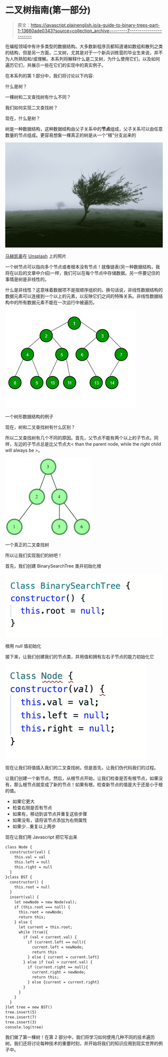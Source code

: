 # 二叉树指南(第一部分)

> 原文：<https://javascript.plainenglish.io/a-guide-to-binary-trees-part-1-13660ade0343?source=collection_archive---------7----------------------->

在编程领域中有许多类型的数据结构。大多数新程序员都知道诸如数组和散列之类的结构，但是另一方面，二叉树，尤其是对于一个新兵训练营的毕业生来说，并不为人所熟知和/或理解。本系列将解释什么是二叉树，为什么使用它们，以及如何遍历它们，并展示一些在它们的实现中的真实例子。

在本系列的第 1 部分中，我们将讨论以下内容:

什么是树？

一棵树和二叉查找树有什么不同？

我们如何实现二叉查找树？

现在，什么是树？

树是一种数据结构，这种数据结构由父子关系中的**节点**组成，父子关系可以由任意数量的节点组成。更容易想象一棵真正的树是从一个“根”分支出来的

![](img/cbfb06d565b71dabdd95613db01af39a.png)

[马赫凯奥](https://unsplash.com/@mahkeo?utm_source=medium&utm_medium=referral)在 [Unsplash](https://unsplash.com?utm_source=medium&utm_medium=referral) 上的照片

一个树节点可以指向多个节点或者根本没有节点！就像链表(另一种数据结构，我将在以后的文章中介绍)一样，我们可以在每个节点中存储数据。另一件要记住的事情是树是非线性的。

什么是非线性？这意味着数据项不是按顺序组织的。换句话说，非线性数据结构的数据元素可以连接到一个以上的元素，以反映它们之间的特殊关系。非线性数据结构中的所有数据元素不能在一次运行中被遍历。

![](img/e1bf82344a1647772898f5040ac665c7.png)

一个树形数据结构的例子

现在，树和二叉查找树有什么区别？

所以二叉查找树有几个不同的原因。首先，父节点不能有两个以上的子节点。同样，左边的子节点总是比父节点大< than the parent node, while the right child will always be >。

![](img/8aa6cb6558bda28d1adbfbb4e7108688.png)

一个真正的二叉查找树

所以让我们实现我们的树吧！

首先，我们创建 BinarySearchTree 类并初始化根

![](img/89e8f8e3f9046c6a899a90dbb045f201.png)

根用 null 值初始化

接下来，让我们创建我们的节点类，并用值和拥有左右子节点的能力初始化它

![](img/11def9b4d8df91f98193734802e7c7be.png)

现在让我们将值插入我们的二叉查找树。但是首先，让我们伪代码我们的过程。

让我们创建一个新节点。然后，从根节点开始，让我们检查是否有根节点，如果没有，那么根节点就变成了新的节点！如果有根，检查新节点的值是大于还是小于根的值。

*   如果它更大
*   检查右侧是否有节点
*   如果有，移动到该节点并重复这些步骤
*   如果没有，请将该节点添加为右侧属性
*   如果少…重复以上两步

现在让我们用 Javascript 把它写出来

```
class Node {
  constructor(val) {
    this.val = val
    this.left = null
    this.right = null
  }
}class BST {
  constructor() {
    this.root = null
  }
  insert(val) {
    let newNode = new Node(val);
    if (this.root === null) {
      this.root = newNode;
      return this;
    } else {
      let current = this.root;
      while (true){
        if (val < current.val) {
          if (current.left == null){
            current.left = newNode;
            return this
          } else { current = current.left}
        } else if (val > current.val) {
          if (current.right == null){
            current.right = newNode;
            return this;
          } else {current = current.right}
        }
      }
    }
  }
}let tree = new BST()
tree.insert(5)
tree.insert(7)
tree.insert(3)
console.log(tree)
```

我们做了第一棵树！在第 2 部分中，我们将学习如何使用几种不同的技术遍历树。我们还将讨论每种技术的重要时刻，并开始将我们的知识应用到现实世界的例子中。
